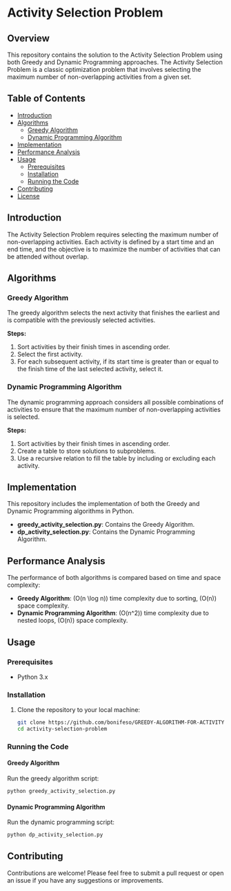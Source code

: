 
# Activity Selection Problem

## Overview
This repository contains the solution to the Activity Selection Problem using both Greedy and Dynamic Programming approaches. The Activity Selection Problem is a classic optimization problem that involves selecting the maximum number of non-overlapping activities from a given set.

## Table of Contents
- [Introduction](#introduction)
- [Algorithms](#algorithms)
  - [Greedy Algorithm](#greedy-algorithm)
  - [Dynamic Programming Algorithm](#dynamic-programming-algorithm)
- [Implementation](#implementation)
- [Performance Analysis](#performance-analysis)
- [Usage](#usage)
  - [Prerequisites](#prerequisites)
  - [Installation](#installation)
  - [Running the Code](#running-the-code)
- [Contributing](#contributing)
- [License](#license)

## Introduction
The Activity Selection Problem requires selecting the maximum number of non-overlapping activities. Each activity is defined by a start time and an end time, and the objective is to maximize the number of activities that can be attended without overlap.

## Algorithms

### Greedy Algorithm
The greedy algorithm selects the next activity that finishes the earliest and is compatible with the previously selected activities.

**Steps:**
1. Sort activities by their finish times in ascending order.
2. Select the first activity.
3. For each subsequent activity, if its start time is greater than or equal to the finish time of the last selected activity, select it.

### Dynamic Programming Algorithm
The dynamic programming approach considers all possible combinations of activities to ensure that the maximum number of non-overlapping activities is selected.

**Steps:**
1. Sort activities by their finish times in ascending order.
2. Create a table to store solutions to subproblems.
3. Use a recursive relation to fill the table by including or excluding each activity.

## Implementation
This repository includes the implementation of both the Greedy and Dynamic Programming algorithms in Python.

- **greedy_activity_selection.py**: Contains the Greedy Algorithm.
- **dp_activity_selection.py**: Contains the Dynamic Programming Algorithm.

## Performance Analysis
The performance of both algorithms is compared based on time and space complexity:
- **Greedy Algorithm**: \(O(n \log n)\) time complexity due to sorting, \(O(n)\) space complexity.
- **Dynamic Programming Algorithm**: \(O(n^2)\) time complexity due to nested loops, \(O(n)\) space complexity.

## Usage

### Prerequisites
- Python 3.x

### Installation
1. Clone the repository to your local machine:
   ```bash
   git clone https://github.com/bonifeso/GREEDY-ALGORITHM-FOR-ACTIVITY-SELECTION-PROBLEM.git
   cd activity-selection-problem
   ```

### Running the Code

#### Greedy Algorithm
Run the greedy algorithm script:
```bash
python greedy_activity_selection.py
```

#### Dynamic Programming Algorithm
Run the dynamic programming script:
```bash
python dp_activity_selection.py
```

## Contributing
Contributions are welcome! Please feel free to submit a pull request or open an issue if you have any suggestions or improvements.



